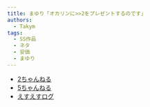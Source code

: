 ```yaml
---
title: まゆり「オカリンに>>2をプレゼントするのです」
authors:
  - Takym
tags:
  - SS作品
  - ネタ
  - 安価
  - まゆり
---
```

- [2ちゃんねる](http://viper.2ch.sc/test/read.cgi/news4vip/1598843624)
- [5ちゃんねる](http://hebi.5ch.net/test/read.cgi/news4vip/1598843624)
- [えすえすログ](s2-log.com/archives/57140176.html)

